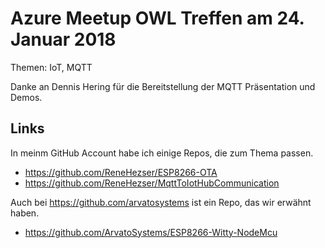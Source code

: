 # Azure Meetup OWL Treffen am 24. Januar 2018
Themen: IoT, MQTT

Danke an Dennis Hering für die Bereitstellung der MQTT Präsentation und Demos.
## Links
In meinm GitHub Account habe ich einige Repos, die zum Thema passen.
- https://github.com/ReneHezser/ESP8266-OTA
- https://github.com/ReneHezser/MqttToIotHubCommunication

Auch bei https://github.com/arvatosystems ist ein Repo, das wir erwähnt haben.
- https://github.com/ArvatoSystems/ESP8266-Witty-NodeMcu